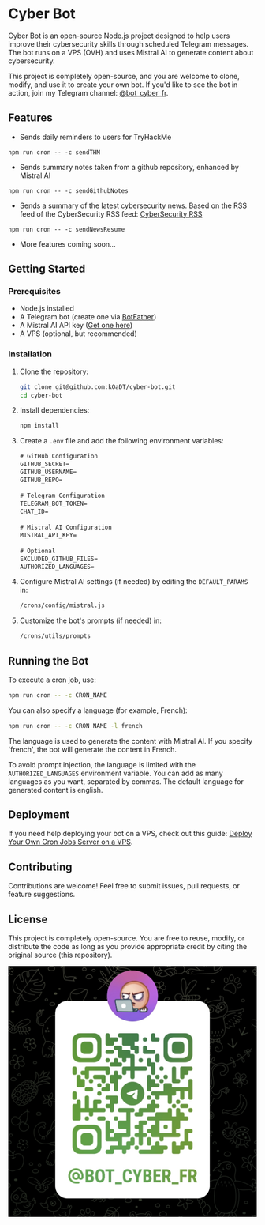 # Cyber Bot

Cyber Bot is an open-source Node.js project designed to help users improve their cybersecurity skills through scheduled Telegram messages. The bot runs on a VPS (OVH) and uses Mistral AI to generate content about cybersecurity.

This project is completely open-source, and you are welcome to clone, modify, and use it to create your own bot. If you'd like to see the bot in action, join my Telegram channel: [@bot_cyber_fr](https://t.me/bot_cyber_fr).

## Features

- Sends daily reminders to users for TryHackMe

```
npm run cron -- -c sendTHM
```

- Sends summary notes taken from a github repository, enhanced by Mistral AI

```
npm run cron -- -c sendGithubNotes
```

- Sends a summary of the latest cybersecurity news. Based on the RSS feed of the CyberSecurity RSS feed: [CyberSecurity RSS](https://raw.githubusercontent.com/kOaDT/cyber-bot/refs/heads/develop/assets/CyberSecurityRSS.opml)

```
npm run cron -- -c sendNewsResume
```

- More features coming soon...

## Getting Started

### Prerequisites

- Node.js installed
- A Telegram bot (create one via [BotFather](https://t.me/BotFather))
- A Mistral AI API key ([Get one here](https://mistral.ai/))
- A VPS (optional, but recommended)

### Installation

1. Clone the repository:

   ```sh
   git clone git@github.com:kOaDT/cyber-bot.git
   cd cyber-bot
   ```

2. Install dependencies:

   ```sh
   npm install
   ```

3. Create a `.env` file and add the following environment variables:

   ```env
   # GitHub Configuration
   GITHUB_SECRET=
   GITHUB_USERNAME=
   GITHUB_REPO=

   # Telegram Configuration
   TELEGRAM_BOT_TOKEN=
   CHAT_ID=

   # Mistral AI Configuration
   MISTRAL_API_KEY=

   # Optional
   EXCLUDED_GITHUB_FILES=
   AUTHORIZED_LANGUAGES=
   ```

4. Configure Mistral AI settings (if needed) by editing the `DEFAULT_PARAMS` in:

   ```sh
   /crons/config/mistral.js
   ```

5. Customize the bot's prompts (if needed) in:
   ```sh
   /crons/utils/prompts
   ```

## Running the Bot

To execute a cron job, use:

```sh
npm run cron -- -c CRON_NAME
```

You can also specify a language (for example, French):

```sh
npm run cron -- -c CRON_NAME -l french
```

The language is used to generate the content with Mistral AI. If you specify 'french', the bot will generate the content in French.

To avoid prompt injection, the language is limited with the `AUTHORIZED_LANGUAGES` environment variable. You can add as many languages as you want, separated by commas. The default language for generated content is english.

## Deployment

If you need help deploying your bot on a VPS, check out this guide: [Deploy Your Own Cron Jobs Server on a VPS](https://www.caleb-tech.blog/blog/deploy-your-own-cron-jobs-server-on-a-vps-in-9-simple-steps/).

## Contributing

Contributions are welcome! Feel free to submit issues, pull requests, or feature suggestions.

## License

This project is completely open-source. You are free to reuse, modify, or distribute the code as long as you provide appropriate credit by citing the original source (this repository).

![QR Code](./assets/qr.jpg)
